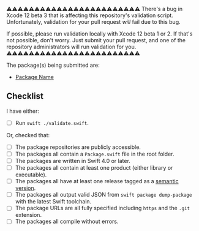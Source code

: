 ⚠⚠⚠⚠⚠⚠⚠⚠⚠⚠⚠⚠⚠⚠⚠⚠⚠⚠⚠⚠⚠⚠⚠⚠
There's a bug in Xcode 12 beta 3 that is affecting this repository's validation script. Unfortunately, validation for your pull request *will* fail due to this bug.

If possible, please run validation locally with Xcode 12 beta 1 or 2. If that's not possible, don't worry. Just submit your pull request, and one of the repository administrators will run validation for you.
⚠⚠⚠⚠⚠⚠⚠⚠⚠⚠⚠⚠⚠⚠⚠⚠⚠⚠⚠⚠⚠⚠⚠⚠️

The package(s) being submitted are:

* [Package Name](https://example.com/repository/)

## Checklist

I have either:

* [ ] Run `swift ./validate.swift`.

Or, checked that:

* [ ] The package repositories are publicly accessible.
* [ ] The packages all contain a `Package.swift` file in the root folder.
* [ ] The packages are written in Swift 4.0 or later.
* [ ] The packages all contain at least one product (either library or executable).
* [ ] The packages all have at least one release tagged as a [semantic version](https://semver.org/).
* [ ] The packages all output valid JSON from `swift package dump-package` with the latest Swift toolchain.
* [ ] The package URLs are all fully specified including `https` and the `.git` extension.
* [ ] The packages all compile without errors.
